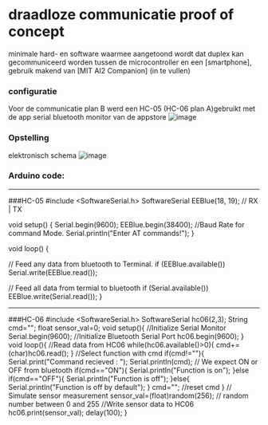 # draadloze communicatie proof of concept
minimale hard- en software waarmee aangetoond wordt dat duplex kan gecommuniceerd worden tussen de microcontroller en een [smartphone], gebruik makend van [MIT AI2 Companion] (in te vullen)
<br />

### configuratie
Voor de communicatie plan B werd een HC-05 (HC-06 plan A)gebruikt met de app serial bluetooth monitor van de appstore
![image](https://github.com/lanseAM/Linefollower/assets/114751410/c8709df8-33d1-4279-b0cb-9af0c225a805)


### Opstelling
elektronisch schema
![image](https://github.com/lanseAM/Linefollower/assets/114751410/c951b366-90cf-4dca-bfc6-40fd646eb019)


### Arduino code:
-----------
###HC-05
#include <SoftwareSerial.h>
SoftwareSerial EEBlue(18, 19); // RX | TX
 
void setup()
{
  Serial.begin(9600);
  EEBlue.begin(38400);  //Baud Rate for command Mode. 
  Serial.println("Enter AT commands!");
}
 
void loop()
{
 
  // Feed any data from bluetooth to Terminal.
  if (EEBlue.available())
    Serial.write(EEBlue.read());
 
  // Feed all data from termial to bluetooth
  if (Serial.available())
    EEBlue.write(Serial.read());
}


-----------
###HC-06
#include <SoftwareSerial.h>
SoftwareSerial hc06(2,3);
String cmd="";
float sensor_val=0;
void setup(){
  //Initialize Serial Monitor
  Serial.begin(9600);
  //Initialize Bluetooth Serial Port
  hc06.begin(9600);
}
void loop(){
  //Read data from HC06
  while(hc06.available()>0){
    cmd+=(char)hc06.read();
  }
  //Select function with cmd
  if(cmd!=""){
    Serial.print("Command recieved : ");
    Serial.println(cmd);
    // We expect ON or OFF from bluetooth
    if(cmd=="ON"){
        Serial.println("Function is on");
    }else if(cmd=="OFF"){
        Serial.println("Function is off");
    }else{
        Serial.println("Function is off by default");
    }
    cmd=""; //reset cmd
  }
  // Simulate sensor measurement
  sensor_val=(float)random(256); // random number between 0 and 255
  //Write sensor data to HC06
  hc06.print(sensor_val);
  delay(100);
}




